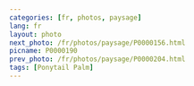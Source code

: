 ```yaml
---
categories: [fr, photos, paysage]
lang: fr
layout: photo
next_photo: /fr/photos/paysage/P0000156.html
picname: P0000190
prev_photo: /fr/photos/paysage/P0000204.html
tags: [Ponytail Palm]
---
```

